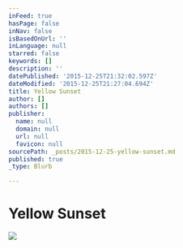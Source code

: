 ```yaml
---
inFeed: true
hasPage: false
inNav: false
isBasedOnUrl: ''
inLanguage: null
starred: false
keywords: []
description: ''
datePublished: '2015-12-25T21:32:02.597Z'
dateModified: '2015-12-25T21:27:04.694Z'
title: Yellow Sunset
author: []
authors: []
publisher:
  name: null
  domain: null
  url: null
  favicon: null
sourcePath: _posts/2015-12-25-yellow-sunset.md
published: true
_type: Blurb

---
```

# Yellow Sunset
![](https://the-grid-user-content.s3-us-west-2.amazonaws.com/163e9611-b702-4f29-b479-9c06ff048dbd.jpg)